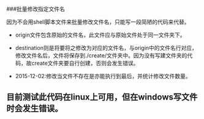 ###批量修改指定文件名

因为不会用shell脚本文件来批量修改文件名，只能写一段简陋的代码来代替。

* origin文件包含原始的文件名，此文件应与原始文件处于同一文件夹下。

* destination则是将要将之修改为对应的文件名，与origin中的文件名行对应，修改文件名后，文件将保存到./create/文件夹中。因为没有写建文件夹的代码，故create文件夹要自行创建，否则会发生错误。

* 2015-12-02:修改当文件不存在是亦能执行到最后，并统计修改文件数量。  

## 目前测试此代码在linux上可用，但在windows写文件时会发生错误。
